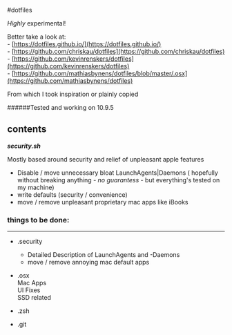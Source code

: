 #dotfiles 




*Highly* experimental!


Better take a look at:  
	- [https://dotfiles.github.io/](https://dotfiles.github.io/)  
	- [https://github.com/chriskau/dotfiles](https://github.com/chriskau/dotfiles)  
	- [https://github.com/kevinrenskers/dotfiles](https://github.com/kevinrenskers/dotfiles)  
	- [https://github.com/mathiasbynens/dotfiles/blob/master/.osx](https://github.com/mathiasbynens/dotfiles)  

From which I took inspiration or plainly copied  

######Tested and working on 10.9.5

## contents

***security.sh***

Mostly based around security and relief of unpleasant apple features
* Disable / move unnecessary bloat LaunchAgents|Daemons ( hopefully without breaking anything - *no guarantess* - but everything's tested on my machine)
* write defaults (security / convenience)
* move / remove unpleasant proprietary mac apps like iBooks

 
### things to be done:
---

* .security  
	*	Detailed Description of LaunchAgents and -Daemons 
	* move / remove annoying mac default apps

* .osx   
	Mac Apps  
	UI Fixes  
	SSD related   
* .zsh  
* .git  



